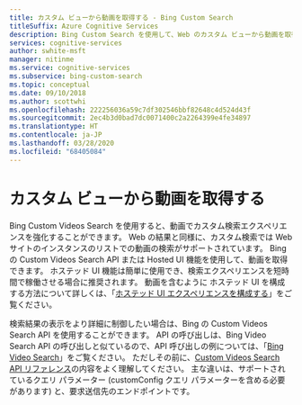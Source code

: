 ```yaml
---
title: カスタム ビューから動画を取得する - Bing Custom Search
titleSuffix: Azure Cognitive Services
description: Bing Custom Search を使用して、Web のカスタム ビューから動画を取得する方法の概要です。
services: cognitive-services
author: swhite-msft
manager: nitinme
ms.service: cognitive-services
ms.subservice: bing-custom-search
ms.topic: conceptual
ms.date: 09/10/2018
ms.author: scottwhi
ms.openlocfilehash: 222256036a59c7df302546bbf82648c4d524d43f
ms.sourcegitcommit: 2ec4b3d0bad7dc0071400c2a2264399e4fe34897
ms.translationtype: HT
ms.contentlocale: ja-JP
ms.lasthandoff: 03/28/2020
ms.locfileid: "68405084"
---
```

# <a name="get-videos-from-your-custom-view"></a>カスタム ビューから動画を取得する

Bing Custom Videos Search を使用すると、動画でカスタム検索エクスペリエンスを強化することができます。 Web の結果と同様に、カスタム検索では Web サイトのインスタンスのリストでの動画の検索がサポートされています。 Bing の Custom Videos Search API または Hosted UI 機能を使用して、動画を取得できます。 ホステッド UI 機能は簡単に使用でき、検索エクスペリエンスを短時間で稼働させる場合に推奨されます。 動画を含むように ホステッド UI を構成する方法について詳しくは、「[ホステッド UI エクスペリエンスを構成する](hosted-ui.md)」をご覧ください。

検索結果の表示をより詳細に制御したい場合は、Bing の Custom Videos Search API を使用することができます。 API の呼び出しは、Bing Video Search API の呼び出しと似ているので、API 呼び出しの例については、「[Bing Video Search](../Bing-Video-Search/search-the-web.md)」をご覧ください。 ただしその前に、[Custom Videos Search API リファレンス](https://docs.microsoft.com/rest/api/cognitiveservices-bingsearch/bing-custom-videos-api-v7-reference)の内容をよく理解してください。 主な違いは、サポートされているクエリ パラメーター (customConfig クエリ パラメーターを含める必要があります) と、要求送信先のエンドポイントです。

<!--
## Next steps

[Call your custom view](search-your-custom-view.md)
-->
